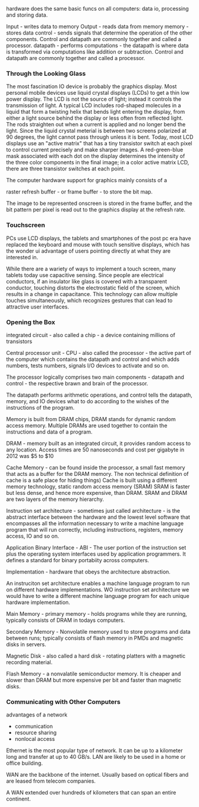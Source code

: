 hardware does the same basic funcs on all computers: data io, processing and storing data. 

Input - writes data to memory
Output - reads data from memory
memory - stores data
control - sends signals that determine the operation of the other components. Control and datapath are commonly together and called a processor.
datapath - performs computations - the datapath is where data is transformed via computations like addition or subtraction. Control and datapath are commonly together and called a processor. 

### Through the Looking Glass
The most fascination IO device is probably the graphics display. Most personal mobile devices use liquid crystal displays (LCDs) to get a thin low power display. The LCD is not the source of light; instead it controls the transmission of light. A typical LCD includes rod-shaped molecules in a liquid that form a twisting helix that bends light entering the display, from either a light source behind the display or less often from reflected light. The rods straighten out when a current is applied and no longer bend the light. Since the liquid crystal meterial is between two screens polarized at 90 degrees, the light cannot pass through unless it is bent. Today, most LCD displays use an "active matrix" that has a tiny transistor switch at each pixel to control current precisely and make sharper images. A red-green-blue mask associated with each dot on the display determines the intensity of the three color components in the final image; in a color active matrix LCD, there are three transistor switches at each point.

The computer hardware support for graphics mainly consists of a 

raster refresh buffer - or frame buffer - to store the bit map.

The image to be represented onscreen is stored in the frame buffer, and the bit pattern per pixel is read out to the graphics display at the refresh rate. 

### Touchscreen 
PCs use LCD displays, the tablets and smartphones of the post pc era have replaced the keyboard and mouse with touch sensitive displays, which has the wonder ui advantage of users pointing directly at what they are interested in. 

While there are a wariety of ways to implement a touch screen, many tablets today use capacitive sensing. Since people are electrical conductors, if an insulator like glass is covered with a transparent conductor, touching distorts the electrostatic field of the screen, which results in a change in capacitance. This technology can allow multiple touches simultaneously, which recognizes gestures that can lead to attractive user interfaces. 

### Opening the Box

integrated circuit - also called a chip - a device containing millions of transistors

Central processor unit - CPU - also called the processor - the active part of the computer which contains the datapath and control and which adds numbers, tests numbers, signals I/O devices to activate and so on. 

The processor logically comprises two main components - datapath and control - the respective brawn and brain of the processor. 

The datapath performs arithmetic operations, and control tells the datapath, memory, and IO devices what to do according to the wishes of the instructions of the program. 

Memory is built from DRAM chips, DRAM stands for dynamic random access memory. Multiple DRAMs are used together to contain the instructions and data of a program. 

DRAM - memory built as an integrated circuit, it provides random access to any location. Access times are 50 nanoseconds and cost per gigabyte in 2012 was $5 to $10

Cache Memory - can be found inside the processor, a small fast memory that acts as a buffer for the DRAM memory. The non technical definition of cache is a safe place for hiding things) Cache is built using a different memory technology, static random access memory (SRAM) SRAM is faster but less dense, and hence more expensive, than DRAM. SRAM and DRAM are two layers of the memory hierarchy.

Instruction set architecture - sometimes just called architecture - is the abstract interface between the hardware and the lowest level software that encompasses all the information necessary to write a machine language program that will run correctly, including instructions, registers, memory access, IO and so on. 

Application Binary Interface - ABI - The user portion of the instruction set plus the operating system interfaces used by application programmers. It defines a standard for binary portabiity across computers. 

Implementation - hardware that obeys the architecture abstraction. 

An instruciton set architecture enables a machine language program to run on different hardware implementations. 
WO instruction set architecture we would have to write a different machine language program for each unique hardware implementation. 

Main Memory - primary memory - holds programs while they are running, typically consists of DRAM in todays computers. 

Secondary Memory - Nonvolatile memory used to store programs and data between runs; typically consists of flash memory in PMDs and magnetic disks in servers. 

Magnetic Disk - also called a hard disk - rotating platters with a magnetic recording material. 

Flash Memory - a nonvalatile semiconductor memory. It is cheaper and slower than DRAM but more expensive per bit and faster than magnetic disks. 

### Communicating with Other Computers
advantages of a network
- communication
- resource sharing 
- nonlocal access 

Ethernet is the most popular type of network. It can be up to a kilometer long and transfer at up to 40 GB/s. LAN are likely to be used in a home or office building. 

WAN are the backbone of the internet. Usually based on optical fibers and are leased from telecom companies. 

A WAN extended over hundreds of kilometers that can span an entire continent. 




